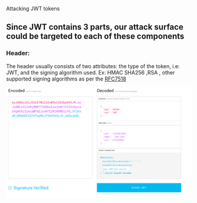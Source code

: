 Attacking JWT tokens 


## Since JWT contains  3 parts, our attack surface could be targeted to each of these components
### Header:
 The header usually consists of two attributes: the type of the token, i.e: JWT, and the signing algorithm used. Ex: HMAC SHA256 ,RSA , other supported signing algorithms as per the [RFC7518](https://tools.ietf.org/html/rfc7518#section-3)

<img src="jwt.io.PNG"></img>

